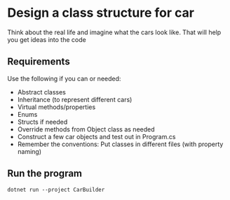 # Design a class structure for car

Think about the real life and imagine what the cars look like. That will help you get ideas into the code

## Requirements

Use the following if you can or needed:

- Abstract classes
- Inheritance (to represent different cars)
- Virtual methods/properties
- Enums
- Structs if needed
- Override methods from Object class as needed
- Construct a few car objects and test out in Program.cs
- Remember the conventions: Put classes in different files (with property naming)

## Run the program

`dotnet run --project CarBuilder`
